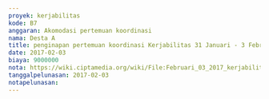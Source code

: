 ```yaml
---
proyek: kerjabilitas
kode: B7
anggaran: Akomodasi pertemuan koordinasi
nama: Desta A
title: penginapan pertemuan koordinasi Kerjabilitas 31 Januari - 3 Februari 2017 di Guest House Tanen Kaliurang Yogyakarta
date: 2017-02-03
biaya: 9000000
nota: https://wiki.ciptamedia.org/wiki/File:Februari_03_2017_kerjabilitas_B7_tempat_meeting_kerjabilitas_desta.jpg
tanggalpelunasan: 2017-02-03
notapelunasan:
---
```


